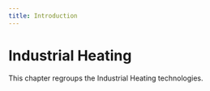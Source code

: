 ```yaml
---
title: Introduction
---
```


# Industrial Heating

This chapter regroups the Industrial Heating technologies.
